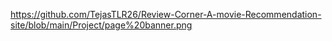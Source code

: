 https://github.com/TejasTLR26/Review-Corner-A-movie-Recommendation-site/blob/main/Project/page%20banner.png
